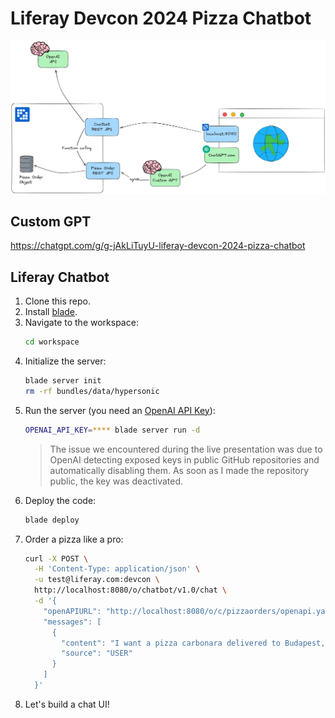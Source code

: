 # Liferay Devcon 2024 Pizza Chatbot

![Architecture](architecture.png)

## Custom GPT

https://chatgpt.com/g/g-jAkLiTuyU-liferay-devcon-2024-pizza-chatbot

## Liferay Chatbot

1. Clone this repo.
2. Install [blade](https://learn.liferay.com/w/dxp/liferay-development/tooling/blade-cli).
3. Navigate to the workspace:
    ```bash
    cd workspace
    ```
4. Initialize the server:
    ```bash
    blade server init
    rm -rf bundles/data/hypersonic
    ```
5. Run the server (you need an [OpenAI API Key](https://platform.openai.com/api-keys)):
    ```bash
    OPENAI_API_KEY=**** blade server run -d
    ```
    > The issue we encountered during the live presentation was due to OpenAI detecting exposed keys in public GitHub repositories and automatically disabling them. As soon as I made the repository public, the key was deactivated.
6. Deploy the code:
    ```bash
    blade deploy
    ```
7. Order a pizza like a pro:
    ```bash
    curl -X POST \
      -H 'Content-Type: application/json' \
      -u test@liferay.com:devcon \
      http://localhost:8080/o/chatbot/v1.0/chat \
      -d '{
        "openAPIURL": "http://localhost:8080/o/c/pizzaorders/openapi.yaml",
        "messages": [
          {
            "content": "I want a pizza carbonara delivered to Budapest, Erzsébet tér 12, 1051 Hungary",
            "source": "USER"
          }
        ]
      }'
    ```
8. Let's build a chat UI!

